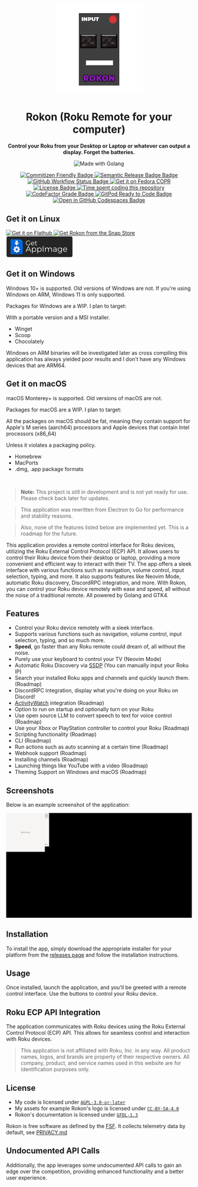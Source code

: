   <h1 align="center">
      <img alt="Rokon logo" src="assets/Rokon.png" width="240" />
      <h1 align="center" >Rokon (Roku Remote for your computer) </h1>
  </p>
  <p align="center">
    <b> Control your Roku from your Desktop or Laptop or whatever can output a display. Forget the batteries.</b>
  </p>
<p align="center">
 <a aria-label="Golang">
  <img alt="Made with Golang" src="https://ForTheBadge.com/images/badges/made-with-go.svg">
 </a>
</p>
<p align="center">
  <a aria-label="Commitizen" href="https://commitizen.github.io/cz-cli/">
    <img alt="Commitizen Friendly Badge" src="https://img.shields.io/badge/commitizen-friendly-brightgreen.svg?style=for-the-badge">
  </a>
  <a aria-label="Semantic Release" href="https://github.com/semantic-release/semantic-release">
    <img alt="Semantic Release Badge Badge" src="https://img.shields.io/badge/%20%20%F0%9F%93%A6%F0%9F%9A%80-semantic--release-e10079.svg?style=for-the-badge">
    </a>
    <a aria-label="Build Status" href="https://github.com/BrycensRanch/Rokon/actions/workflows/publish.yml">
      <img alt="GitHub Workflow Status Badge" src="https://img.shields.io/github/actions/workflow/status/BrycensRanch/Rokon/publish.yml?label=BUILD&logo=github&style=for-the-badge">
    </a>
  <a href="https://copr.fedorainfracloud.org/coprs/brycensranch/rokon">
  <img alt="Get it on Fedora COPR" src="https://img.shields.io/badge/dynamic/json?color=blue&style=for-the-badge&label=copr build&query=builds.latest.state&url=https%3A%2F%2Fcopr.fedorainfracloud.org%2Fapi_3%2Fpackage%3Fownername%3Dbrycensranch%26projectname%3Drokon%26packagename%3Drokon%26with_latest_build%3DTrue">
  </a>
    <a aria-label="License" href="https://github.com/BrycensRanch/Rokon/blob/master/LICENSE">
      <img alt="License Badge" src="https://img.shields.io/github/license/BrycensRanch/Rokon?style=for-the-badge&labelColor=000000" />
    </a>
  <a href="https://wakatime.com/badge/github/BrycensRanch/Rokon"><img src="https://wakatime.com/badge/github/BrycensRanch/Rokon.svg?style=for-the-badge" alt="Time spent coding this repository"></a>
    <a aria-label="CodeFactor Grade" href="https://www.codefactor.io/repository/github/BrycensRanch/Rokon">
      <img alt="CodeFactor Grade Badge" src="https://img.shields.io/codefactor/grade/github/BrycensRanch/Rokon?style=for-the-badge" />
    </a>
    <a aria-label="GitPod Ready to Code" href="https://gitpod.io/from-referrer/">
      <img alt="GitPod Ready to Code Badge" src="https://img.shields.io/badge/Gitpod-Ready--to--Code-blue?logo=gitpod&style=for-the-badge" />
    </a>
    <a aria-label="Open in GitHub Codespaces" href="https://github.com/codespaces/new?hide_repo_select=true&ref=main&repo=604445666&machine=basicLinux32gb&devcontainer_path=.devcontainer%2Fdevcontainer.json&location=EastUs">
    <img alt="Open in GitHub Codespaces Badge"
      src="https://github.com/codespaces/badge.svg"
      />
    </a>
</p>
<h2>Get it on Linux</h2>

  <a href='https://flathub.org/apps/io.github.brycensranch.Rokon'>
    <img width='185'  alt='Get it on Flathub' src='https://flathub.org/api/badge?locale=en&style=for-the-badge'/>
  </a>

<a href="https://snapcraft.io/rokon">
  <img alt="Get Rokon from the Snap Store" src="https://snapcraft.io/static/images/badges/en/snap-store-black.svg" />
</a>

<a href="https://www.appimagehub.com/p/333339">
  <img alt="Get Rokon AppImage" src="https://raw.githubusercontent.com/srevinsaju/get-appimage/master/static/badges/get-appimage-branding-dark.png" />
</a>

<h2>Get it on Windows</h2>

Windows 10+ is supported. Old versions of Windows are not.
If you're using Windows on ARM, Windows 11 is only supported.

Packages for Windows are a WIP. I plan to target:

With a portable version and a MSI installer.

- Winget
- Scoop
- Chocolately

Windows on ARM binaries will be investigated later as cross compiling this application has always yielded poor results and I don't have any Windows devices that are ARM64.

<h2>Get it on macOS </h2>

macOS Monterey+ is supported. Old versions of macOS are not.

Packages for macOS are a WIP. I plan to target:

All the packages on macOS should be fat, meaning they contain support for Apple's M series (aarch64) processors and Apple devices that contain Intel processors (x86_64)

Unless it violates a packaging policy.

- Homebrew
- MacPorts
- .dmg, .app package formats

</br>

> **Note:** This project is still in development and is not yet ready for use. Please check back later for updates.

> This application was rewritten from Electron to Go for performance and stability reasons.

> Also, none of the features listed below are implemented yet. This is a roadmap for the future.

This application provides a remote control interface for Roku devices, utilizing the Roku External Control Protocol (ECP) API. It allows users to control their Roku device from their desktop or laptop, providing a more convenient and efficient way to interact with their TV. The app offers a sleek interface with various functions such as navigation, volume control, input selection, typing, and more. It also supports features like Neovim Mode, automatic Roku discovery, DiscordRPC integration, and more. With Rokon, you can control your Roku device remotely with ease and speed, all without the noise of a traditional remote. All powered by Golang and GTK4.

## Features

- Control your Roku device remotely with a sleek interface.
- Supports various functions such as navigation, volume control, input selection, typing, and so much more.
- **Speed**, go faster than any Roku remote could dream of, all without the noise.
- Purely use your keyboard to control your TV (Neovim Mode)
- Automatic Roku Discovery via [SSDP](https://www.pcmag.com/encyclopedia/term/ssdp) (You can manually input your Roku IP)
- Search your installed Roku apps and channels and quickly launch them. (Roadmap)
- DiscordRPC integration, display what you're doing on your Roku on Discord!
- [ActivityWatch](https://activitywatch.net/) integration (Roadmap)
- Option to run on startup and optionally turn on your Roku
- Use open source LLM to convert speech to text for voice control (Roadmap)
- Use your Xbox or PlayStation controller to control your Roku (Roadmap)
- Scripting functionality (Roadmap)
- CLI (Roadmap)
- Run actions such as auto scanning at a certain time (Roadmap)
- Webhook support (Roadmap)
- Installing channels (Roadmap)
- Launching things like YouTube with a video (Roadmap)
- Theming Support on Windows and macOS (Roadmap)

## Screenshots

Below is an example screenshot of the application:

![Example Screenshot](screenshots/desktop.png)

## Installation

To install the app, simply download the appropriate installer for your platform from the [releases page](https://github.com/BrycensRanch/Rokon/releases) and follow the installation instructions.

## Usage

Once installed, launch the application, and you'll be greeted with a remote control interface. Use the buttons to control your Roku device.

## Roku ECP API Integration

The application communicates with Roku devices using the Roku External Control Protocol (ECP) API. This allows for seamless control and interaction with Roku devices.

> This application is not affiliated with Roku, Inc. in any way.
> All product names, logos, and brands are property of their respective owners. All company, product, and service names used in this website are for identification purposes only.

## License

- My code is licensed under [`AGPL-3.0-or-later`](./LICENSE.md)
- My assets for example Rokon's logo is licensed under [`CC-BY-SA-4.0`](./assets/LICENSE.md)
- Rokon's documentation is licensed under [`GFDL-1.3`](https://raw.githubusercontent.com/IQAndreas/markdown-licenses/master/gnu-fdl-v1.3.md)

Rokon is free software as defined by the [FSF](https://fsf.org). It collects telemetry data by default, see [PRIVACY.md](./PRIVACY.md)

## Undocumented API Calls

Additionally, the app leverages some undocumented API calls to gain an edge over the competition, providing enhanced functionality and a better user experience.
